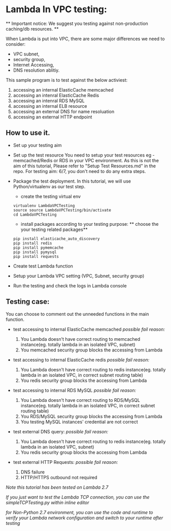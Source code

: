 # Lambda In VPC testing: 
** Important notice: We suggest you testing against non-production caching/db resources. ** 

When Lambda is put into VPC, there are some major differences we need to consider: 

 - VPC subnet, 
 - security group, 
 - Internet Accessing, 
 - DNS resolution ablitiy. 
 
This sample program is to test against the below activiest: 

 1. accessing an internal ElasticCache memcached
 2. accessing an intenral ElasticCache Redis
 3. accessing an intenral RDS MySQL
 4. accessing an internal ELB resource
 5. accessing an external DNS for name resoluation
 6. accessing an external HTTP endpoint

## How to use it.
 
  - Set up your testing aim
  - Set up the test resource
  You need to setup your test resources eg - memcached/Redis or RDS in your VPC environment. As this is not the aim of this tutorial, Please refer to "Setup Test Resources.md" in the repo. For testing aim: 6/7, you don't need to do any extra steps.
  - Package the test deployment.
  	In this tutorial, we will use Python/virtualenv as our test step. 
  	- create the testing virtual env 
  	
  	~~~
  	virtualenv LambdaVPCTesting
  	source source LambdaVPCTesting/bin/activate
  	cd LambdaVPCTesting
  	~~~
  	
  	- install packages according to your testing purpose:
  	** choose the your testing related packages**
  	
  	~~~
  	pip install elasticache_auto_discovery
  	pip install redis
  	pip install pymemcache
  	pip install pymysql
  	pip install requests
  	~~~
  	
  - Create test Lambda function
  - Setup your Lambda VPC setting (VPC, Subnet, security group)
  - Run the testing and check the logs in Lambda console

## Testing case:
  
  You can choose to comment out the unneeded functions in the main function.
  
  - test accessing to internal ElasticCache memcached 
   *possible fail reason:*
  	1. You Lambda doesn't have correct routing to memcached instance(eg. totally lambda in an isolated VPC, subnet)
  	2. You memcached security group blocks the accessing from Lambda

  - test accessing to internal ElasticCache redis
   *possible fail reason:* 
  	1. You Lambda doesn't have correct routing to redis instance(eg. totally lambda in an isolated VPC, in correct subnet routing table)
  	2. You redis security group blocks the accessing from Lambda
  	  	
  - test accessing to internal RDS MySQL
   *possible fail reason:*
   	1. You Lambda doesn't have correct routing to RDS/MySQL instance(eg. totally lambda in an isolated VPC, in correct subnet routing table)
  	2. You RDS/MySQL security group blocks the accessing from Lambda
  	3. You testing MySQL instances' credential are not correct

  - test external DNS query:
   *possible fail reason:*
  	1. You Lambda doesn't have correct routing to redis instance(eg. totally lambda in an isolated VPC, subnet)
  	2. You redis security group blocks the accessing from Lambda

  - test external HTTP Requests:
   *possible fail reason:*
  	1. DNS failure
  	2. HTTP/HTTPS outbound not required   

 *Note this tutorial has been tested on Lambda 2.7*
 
 *If you just want to test the Lambda TCP connection, you can use the simpleTCPTesting.py within inline editor*
 
 *for Non-Python 2.7 environment, you can use the code and runtime to verify your Lambda network configuration and switch to your runtime after testing* 


